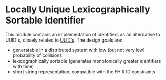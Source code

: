 # Locally Unique Lexicographically Sortable Identifier

This module contains an implementation of identifiers as an alternative to UUID's, closely related to [ULID's][1]. The design goals are:

* generatable in a distributed system with low (but not very low) probability of collisions
* lexicographically sortable (generates monotonically greater identifiers with time)
* short string representation, compatible with the FHIR ID constraints




[1]: <https://github.com/ulid/spec> 
